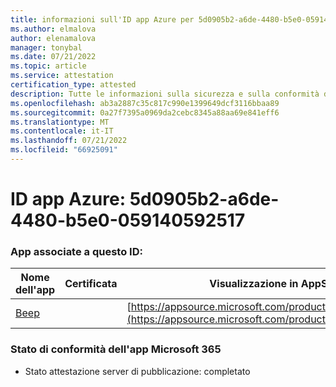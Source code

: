 ```yaml
---
title: informazioni sull'ID app Azure per 5d0905b2-a6de-4480-b5e0-059140592517
ms.author: elmalova
author: elenamalova
manager: tonybal
ms.date: 07/21/2022
ms.topic: article
ms.service: attestation
certification_type: attested
description: Tutte le informazioni sulla sicurezza e sulla conformità disponibili per 5d0905b2-a6de-4480-b5e0-059140592517.
ms.openlocfilehash: ab3a2887c35c817c990e1399649dcf3116bbaa89
ms.sourcegitcommit: 0a27f7395a0969da2cebc8345a88aa69e841eff6
ms.translationtype: MT
ms.contentlocale: it-IT
ms.lasthandoff: 07/21/2022
ms.locfileid: "66925091"
---
```

# <a name="azure-app-id-5d0905b2-a6de-4480-b5e0-059140592517"></a>ID app Azure: 5d0905b2-a6de-4480-b5e0-059140592517


### <a name="apps-associated-with-this-id"></a>App associate a questo ID:
| **Nome dell'app** | **Certificata** | **Visualizzazione in AppSource** |
|--------------|---------------|-----------------------|
| [Beep](../forward/WA200004364.md) |  | [https://appsource.microsoft.com/product/office/WA200004364](https://appsource.microsoft.com/product/office/WA200004364) |

### <a name="microsoft-365-app-compliance-status"></a>Stato di conformità dell'app Microsoft 365
- Stato attestazione server di pubblicazione: completato
